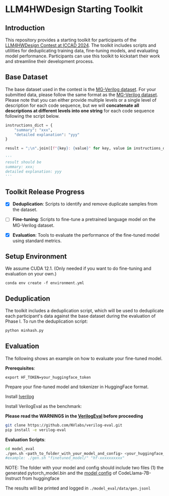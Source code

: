 # LLM4HWDesign Starting Toolkit
## Introduction
This repository provides a starting toolkit for participants of the [LLM4HWDesign Contest at ICCAD 2024](https://nvlabs.github.io/LLM4HWDesign/). The toolkit includes scripts and utilities for deduplicating training data, fine-tuning models, and evaluating model performance. Participants can use this toolkit to kickstart their work and streamline their development process.

## Base Dataset
The base dataset used in the contest is the [MG-Verilog dataset](https://huggingface.co/datasets/GaTech-EIC/MG-Verilog). For your submitted data, please follow the same format as the [MG-Verilog dataset](https://huggingface.co/datasets/GaTech-EIC/MG-Verilog). Please note that you can either provide multiple levels or a single level of description for each code sequence, but we will **concatenate all descriptions at different levels into one string** for each code sequence following the script below.

```python
instructions_dict = {
    "summary": "xxx",
    "detailed explanation": "yyy"
}

result = ";\n".join([f"{key}: {value}" for key, value in instructions_dict.items()]) + "\n"

'''
result should be
summary: xxx;
detailed explanation: yyy
'''
```
## Toolkit Release Progress
- [x] **Deduplication**: Scripts to identify and remove duplicate samples from the dataset.
- [ ] **Fine-tuning**: Scripts to fine-tune a pretrained language model on the MG-Verilog dataset.
- [x] **Evaluation**: Tools to evaluate the performance of the fine-tuned model using standard metrics.


## Setup Environment

We assume CUDA 12.1. (Only needed if you want to do fine-tuning and evaluation on your own.)

`conda env create -f environment.yml`


## Deduplication
The toolkit includes a deduplication script, which will be used to deduplicate each participant's data against the base dataset during the evaluation of Phase I.
To run the deduplication script:
```bash
python minhash.py
```


## Evaluation

The following shows an example on how to evaluate your fine-tuned model.

**Prerequisites**:

`export HF_TOKEN=your_huggingface_token`

Prepare your fine-tuned model and tokenizer in HuggingFace format.

Install [Iverilog](https://steveicarus.github.io/iverilog/usage/installation.html) 

Install VerilogEval as the benchmark:

**Please read the WARNINGS in the [VerilogEval](https://github.com/NVlabs/verilog-eval/tree/main?tab=readme-ov-file#usage) before proceeding**

```bash
git clone https://github.com/NVlabs/verilog-eval.git
pip install -e verilog-eval
```

**Evaluation Scripts**:

```bash
cd model_eval
./gen.sh <path_to_folder_with_your_model_and_config> <your_huggingface_token>
#example: ./gen.sh "finetuned_model/" "hf-xxxxxxxxxx"
```

NOTE: The folder with your model and config should include two files (1) the generated pytorch_model.bin and the [model config](https://huggingface.co/meta-llama/CodeLlama-7b-Instruct-hf/blob/main/config.json) of CodeLlama-7B-Instruct from huggingface

The results will be printed and logged in `./model_eval/data/gen.jsonl`
